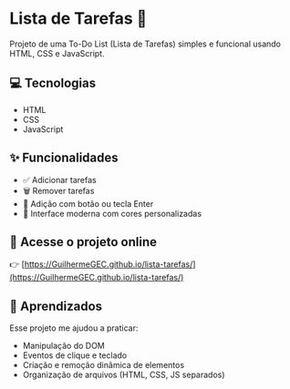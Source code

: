# Lista de Tarefas 📝

Projeto de uma To-Do List (Lista de Tarefas) simples e funcional usando HTML, CSS e JavaScript.

## 💻 Tecnologias
- HTML
- CSS
- JavaScript

## ✨ Funcionalidades
- ✅ Adicionar tarefas
- 🗑️ Remover tarefas
- 🎯 Adição com botão ou tecla Enter
- 🎨 Interface moderna com cores personalizadas

## 🚀 Acesse o projeto online
👉 [https://GuilhermeGEC.github.io/lista-tarefas/](https://GuilhermeGEC.github.io/lista-tarefas/)

## 🧠 Aprendizados
Esse projeto me ajudou a praticar:
- Manipulação do DOM
- Eventos de clique e teclado
- Criação e remoção dinâmica de elementos
- Organização de arquivos (HTML, CSS, JS separados)
